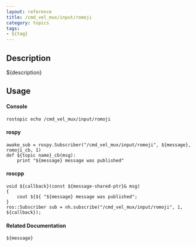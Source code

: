 ```yaml
---
layout: reference
title: /cmd_vel_mux/input/romoji
category: topics
tags: 
- ${tag}
---
```


## Description
${description}

## Usage
#### Console
```
rostopic echo /cmd_vel_mux/input/romoji
```

#### rospy
```
awake_sub = rospy.Subscriber("/cmd_vel_mux/input/romoji", ${message}, romoji_cb, 1)
def ${topic name}_cb(msg):
    print "${message} message was published"
```

#### roscpp
```
void ${callback}(const ${message-shared-ptr}& msg)
{
    cout ${${ "${message} message was published";
}
ros::Subscriber sub = nh.subscribe("/cmd_vel_mux/input/romoji", 1, ${callback});
```

#### Related Documentation
``${message}``  